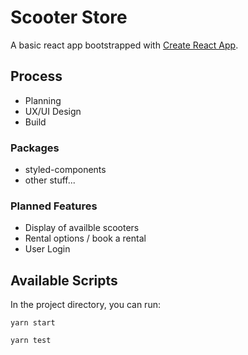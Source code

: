 # Scooter Store

A basic react app bootstrapped with [Create React App](https://github.com/facebook/create-react-app).

## Process
- Planning
- UX/UI Design
- Build

### Packages
- styled-components
- other stuff... 

### Planned Features
- Display of availble scooters
- Rental options / book a rental
- User Login


## Available Scripts

In the project directory, you can run:

`yarn start`

`yarn test`
